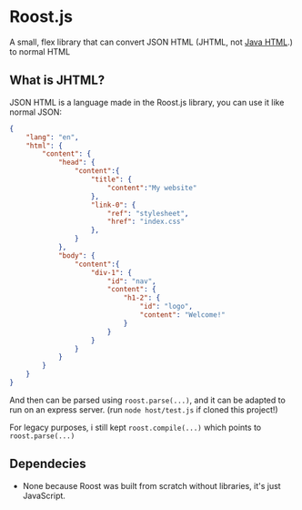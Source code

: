 # Roost.js
A small, flex library that can convert JSON HTML (JHTML, not [Java HTML](https://en.wikipedia.org/wiki/JHTML).) to normal HTML

## What is JHTML?
JSON HTML is a language made in the Roost.js library, you can use it like normal JSON:
```json
{
    "lang": "en",
    "html": {
        "content": {
            "head": {
                "content":{
                    "title": {
                        "content":"My website"
                    },
                    "link-0": {
                        "ref": "stylesheet",
                        "href": "index.css"
                    },
                }
            },
            "body": {
                "content":{
                    "div-1": {
                        "id": "nav",
                        "content": {
                            "h1-2": {
                                "id": "logo",
                                "content": "Welcome!"
                            }
                        }
                    }
                }
            }
        }
    }
}
```
And then can be parsed using `roost.parse(...)`, and it can be adapted to run on an express server. (run `node host/test.js` if cloned this project!)

For legacy purposes, i still kept `roost.compile(...)` which points to `roost.parse(...)`
## Dependecies
* None because Roost was built from scratch without libraries, it's just JavaScript.